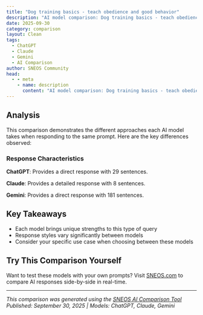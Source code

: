```yaml
---
title: "Dog training basics - teach obedience and good behavior"
description: "AI model comparison: Dog training basics - teach obedience and good behavior..."
date: 2025-09-30
category: comparison
layout: Clean
tags:
  - ChatGPT
  - Claude
  - Gemini
  - AI Comparison
author: SNEOS Community
head:
  - - meta
    - name: description
      content: "AI model comparison: Dog training basics - teach obedience and good behavior..."
---
```


<ChatComparison
  title="Dog training basics - teach obedience and good behavior"
  prompt="Dog training basics - teach obedience and good behavior"
  :responses='{
    "ChatGPT": "Certainly! Here are some dog training basics to help teach your dog obedience and good behavior:\n\n### 1. Establish a Positive Relationship\n- **Bond with your dog:** Spend quality time together.\n- **Use positive reinforcement:** Reward good behavior with treats, praise, and affection.\n\n### 2. Set Clear Rules and Consistency\n- **Be consistent:** Use the same commands and rules.\n- **Everyone in the household should follow the rules:** Avoid confusing the dog.\n\n### 3. Basic Commands to Teach\n- **Sit:** Hold a treat above the dog\u2019s head and move it back; when the dog sits, reward immediately.\n- **Stay:** Use a hand signal and say \u201Cstay.\u201D Step back slowly and reward if the dog remains.\n- **Come:** Use a leash at first. Call the dog enthusiastically and reward upon arrival.\n- **Down:** Guide the dog into a lying position using a treat.\n- **Leave it:** Teach the dog to ignore or drop something.\n\n### 4. Training Tips\n- **Short sessions:** Keep training sessions 5-10 minutes long.\n- **Be patient and calm:** Avoid punishment or yelling.\n- **Train regularly:** Daily practice is best.\n- **Use clear commands:** Simple words like \u201Csit,\u201D \u201Ccome,\u201D \u201Cno.\u201D\n- **Socialize your dog:** Expose to different environments, people, and other dogs.\n\n### 5. Addressing Bad Behavior\n- **Redirect:** Gently guide the dog to a desired behavior.\n- **Ignore negative behavior:** Don\u2019t reward whining or barking.\n- **Provide exercise:** A tired dog behaves better.\n- **Use time-outs:** Briefly remove the dog from the situation if needed.\n\n### 6. Consider Professional Help\n- For persistent behavior problems or advanced training, consult a professional dog trainer.\n\nBy following these basics with patience and consistency, your dog will learn good manners and obedience, making life enjoyable for both of you!",
    "Claude": "# Dog Training Basics: Building Obedience and Good Behavior\n\n## **Essential Training Principles**\n\n### Start with the Right Mindset\n- **Positive reinforcement** works better than punishment\n- **Consistency** is key - all family members should use the same commands\n- **Patience** - every dog learns at their own pace\n- **Short sessions** - 5-15 minutes, multiple times daily\n\n## **Core Commands Every Dog Should Know**\n\n### 1. **\u0022Sit\u0022**\n- Hold treat above dog\u0027s nose, slowly move back over their head\n- Their bottom naturally lowers as head follows treat\n- Say \u0022sit\u0022 as it happens, reward immediately\n- Practice before meals, walks, and greetings\n\n### 2. **\u0022Stay\u0022**\n- Start with dog in sit position\n- Hold palm up in \u0022stop\u0022 gesture\n- Take one small step back, wait 2-3 seconds\n- Return and reward (don\u0027t call them to you)\n- Gradually increase distance and duration\n\n### 3. **\u0022Come\u0022**\n- Start in a secure area\n- Get down to their level, use happy voice\n- Say \u0022come\u0022 once, pat your legs encouragingly\n- Reward enthusiastically when they reach you\n- Never call them to come for something unpleasant\n\n### 4. **\u0022Down\u0022**\n- From sit position, hold treat to ground between paws\n- Slowly draw treat forward\n- Say \u0022down\u0022 as elbows touch ground\n- Reward and release with \u0022okay\u0022\n\n### 5. **\u0022Leave it\u0022**\n- Hold treat in closed fist near dog\n- Wait until they stop pawing/sniffing and look away\n- Say \u0022leave it\u0022 and immediately reward with different treat\n- Practice with items on ground, increasing difficulty\n\n## **House Training Fundamentals**\n\n### Establish a Routine\n- **Feed** at consistent times\n- **Take outside** first thing morning, after meals, before bed\n- **Praise** enthusiastically for outdoor elimination\n- **Clean accidents** thoroughly with enzyme cleaner\n\n### Watch for Signs\n- Sniffing, circling, whining, going to door\n- Take them out immediately when you see these behaviors\n\n## **Common Behavioral Issues**\n\n### **Jumping on People**\n- **Don\u0027t** push them down or knee them\n- Turn away and ignore until all paws are on ground\n- Ask visitors to do the same\n- Reward calm greetings with attention\n\n### **Pulling on Leash**\n- Stop walking when leash gets tight\n- Only move forward when leash is loose\n- Reward walking beside you with treats\n- Consider a front-clip harness for better control\n\n### **Excessive Barking**\n- Identify the trigger (doorbell, other dogs, boredom)\n- Teach \u0022quiet\u0022 command using treats\n- Don\u0027t yell (they think you\u0027re barking too!)\n- Provide mental stimulation to reduce boredom barking\n\n### **Destructive Chewing**\n- Provide appropriate chew toys\n- Rotate toys to maintain interest\n- Exercise adequately - tired dogs are good dogs\n- Crate train for times when unsupervised\n\n## **Training Tools and Equipment**\n\n### Essential Items\n- **Flat collar** with ID tags\n- **6-foot leash** (not retractable for training)\n- **High-value treats** (small, soft, irresistible)\n- **Clicker** (optional but helpful for precise timing)\n- **Crate** appropriate for dog\u0027s size\n\n## **Creating Good Habits**\n\n### Daily Structure\n- **Morning**: Potty break, breakfast, short training session\n- **Midday**: Walk, play, mental stimulation\n- **Evening**: Dinner, training, family time\n- **Bedtime**: Final potty break, settle in sleeping area\n\n### Mental Stimulation Ideas\n- Puzzle feeders and treat-dispensing toys\n- Hide treats around the house\n- Practice tricks and commands\n- Rotate toys weekly\n\n## **When to Seek Professional Help**\n\nConsider a professional trainer if you\u0027re dealing with:\n- Aggression toward people or other animals\n- Severe anxiety or fearfulness\n- Persistent house training issues after 6\u002B months\n- Destructive behavior that\u0027s escalating\n- If you feel overwhelmed or frustrated\n\n## **Key Success Tips**\n\n1. **End on a positive note** - finish training sessions with something your dog does well\n2. **Train before meals** when dogs are most motivated by foo",
    "Gemini": "Okay, let\u0027s dive into the basics of dog training for obedience and good behavior. We\u0027ll cover key principles, essential commands, and common problem behaviors, along with how to address them.\n\n**I. Core Principles of Dog Training**\n\n*   **Positive Reinforcement:** This is the cornerstone of modern, effective dog training. It involves rewarding desired behaviors to make them more likely to occur in the future. This means using treats, praise, toys, or anything your dog finds motivating.\n\n*   **Consistency:**  Everyone in the household needs to use the same commands and rules. Inconsistency confuses your dog.\n\n*   **Patience:**  Training takes time and repetition.  Don\u0027t get discouraged by setbacks.  Celebrate small victories.\n\n*   **Clear Communication:** Use clear, concise commands and body language that your dog can understand.\n\n*   **Timing:** Reward the *instant* your dog performs the desired behavior.  A delay of even a few seconds can confuse them.\n\n*   **Short Training Sessions:** Keep training sessions short (5-10 minutes) and frequent (several times a day).  This keeps your dog engaged and prevents boredom.\n\n*   **Ending on a Positive Note:** Always end a training session with a command your dog knows well and can successfully perform, so they feel successful.\n\n*   **Avoid Punishment:**  Punishment (yelling, hitting, etc.) can create fear, anxiety, and aggression. It damages your relationship with your dog and is generally ineffective. If you find yourself getting frustrated, take a break.\n\n*   **Management:**  Prevent your dog from practicing undesirable behaviors in the first place.  This might involve using a crate, leash, baby gates, or removing tempting items from their reach.\n\n**II. Essential Obedience Commands**\n\nThese are the foundational commands that every dog should learn:\n\n1.  **Sit:**\n\n    *   **Lure Method:** Hold a treat in front of your dog\u0027s nose. Slowly move the treat up and back over their head.  As their head goes up, their rear should naturally lower into a sit.  Say \u0022Sit\u0022 as they are sitting.  The instant their rear touches the ground, say \u0022Yes!\u0022 (your marker word, more on that later), and give them the treat.\n    *   **Shaping Method:** If luring doesn\u0027t work, reward any movement towards sitting. Then only reward when they bend their knees, then only when they almost sit, and finally only reward a full sit.\n    *   **Fade the Lure:** Once your dog reliably sits with the lure, start fading it.  Use the hand motion without the treat, and only reward occasionally. Eventually, you should be able to just say \u0022Sit\u0022 and they\u0027ll comply.\n    *   **Practice:** Practice in various locations and with distractions.\n\n2.  **Stay:**\n\n    *   **Start with Sit:**  Have your dog in a sit.\n    *   **Introduce the Command:** Say \u0022Stay\u0022 firmly.\n    *   **Short Duration:** Initially, only ask them to stay for a second or two.\n    *   **Reward:**  Say \u0022Yes!\u0022 and give them a treat while they are still in the sit/stay.\n    *   **Gradually Increase Duration:**  Slowly increase the amount of time they need to stay.\n    *   **Gradually Increase Distance:**  Once they can stay for a decent amount of time, start increasing the distance you move away from them, still in a stay position.\n    *   **Release Cue:** Teach a release cue like \u0022Okay\u0022 or \u0022Free\u0022 to signal that they are allowed to get up.\n    *   **Troubleshooting:** If your dog breaks the stay, simply put them back in a sit and start again with a shorter duration.\n\n3.  **Come (Recall):** This is arguably the most important command for safety.\n\n    *   **Start Indoors:**  Say your dog\u0027s name followed by \u0022Come\u0022 in a happy, enthusiastic tone.\n    *   **Use a Lure/Reward:**  Encourage them to come to you by showing them a treat or using a toy.  When they come, say \u0022Yes!\u0022 and reward them generously.\n    *   **Add Distance:**  Gradually increase the distance between you and your dog.\n    *   **Practice Outdoors:**  Once they are reliable indoors, start practicing in a safe, enclosed outdoor area.  Use a long leash to prevent them from running off.\n    *   **Make it Rewarding:**  Always make coming to you a positive experience.  Avoid using the \u0022Come\u0022 command when you\u0027re angry or about to do something your dog dislikes (like giving them a bath).\n    *   **Troubleshooting:** If your dog ignores the \u0022Come\u0022 command, shorten the distance, and increase the reward.  Avoid repeating the command multiple times.  Just one clear \u0022Come\u0022 is enough.\n    *   **Real-Life Situations:** Practice \u0022Come\u0022 in various environments. Use high value treats (like cooked chicken or cheese) for outdoor training.\n\n4.  **Down:**\n\n    *   **Lure Method:** Hold a treat in front of your dog\u0027s nose. Slowly lower the treat towards the floor, encouraging them to follow it.  As they lower their body, say \u0022Down.\u0022  The instant they are in a down position, say \u0022Yes!\u0022 and give them the treat.\n    *   **Shaping Method:** Similar to the sit, reward any movement towards a down, gradually only rewarding lower and lower positions.\n    *   **Between Your Legs:** Another method is to lure the dog between your legs into a down.\n    *   **Release Cue:** Use a release cue like \u0022Okay\u0022 or \u0022Free\u0022 to signal that they are allowed to get up.\n    *   **Troubleshooting:** Some dogs find the \u0022Down\u0022 command more challenging than \u0022Sit.\u0022 Be patient and break it down into small steps.\n\n5.  **Leave It:**  This command is invaluable for preventing your dog from picking up dangerous or unwanted items.\n\n    *   **Two-Fist Method:**  Hold a treat in each hand.  Show your dog one fist with a treat inside. Let them sniff and lick it. They will try to get to the treat. Say \u0022Leave it.\u0022 When they stop trying to get the treat (even for a second), say \u0022Yes!\u0022 and give them the treat from the *other* hand (the one they *weren\u0027t* trying to get).\n    *   **Gradually Increase Difficulty:** Repeat this process several times. Then, start opening your hand slightly, but close it again if your dog tries to get the treat. Eventually, you should be able to leave your hand open with the treat inside and your dog will ignore it.\n    *   **Introduce a Second Object:** Place a less desirable item on the floor (like a toy). Cover it with your hand. When your dog tries to get it, say \u0022Leave it.\u0022 When they back away, say \u0022Yes!\u0022 and give them a treat from your pocket.\n    *   **Generalize:** Practice \u0022Leave it\u0022 with various objects in different locations.\n\n6. **Loose Leash Walking:**\n\n    *   **Start Indoors:** Practice walking with your dog on a leash indoors in a distraction-free environment.\n    *   **Reward Position:** Hold treats on the side you want your dog to walk on. Reward them for being in the desired position (next to you, not pulling).\n    *   **Outside Practice:** When walking outside, if your dog starts to pull, stop immediately. Stand still. Wait for them to stop pulling, even for a second. Say \u0022Yes!\u0022 and reward them. Then, continue walking.\n    *   **Change Direction:** Another technique is to change direction abruptly when your dog starts to pull. This will encourage them to pay attention to you.\n    *   **Use High Value Treats:** Use high value treats to keep your dog motivated during walks.\n    *   **Consider a Front-Clip Harness or Head Halter:** These tools can help to reduce pulling by redirecting your dog\u0027s attention.\n\n**III.  Important Concepts**\n\n*   **Marker Word (Yes! or Clicker):**  A marker word or clicker is a specific sound that tells your dog the exact moment they performed the desired behavior.  It bridges the gap between the behavior and the reward. It needs to become associated with a reward. Pair the word \u0022Yes\u0022 or the clicker with a treat several times so the dog associates that noise with something good.\n\n*   **Shaping:**  Rewarding successive approximations of a desired behavior. This is helpful for teaching complex behaviors.\n\n*   **Generalization:**  Teaching your dog to perform a command in various locations and situations.  Once your dog knows \u0022Sit\u0022 in your living room, practice it in the park, on the sidewalk, and in other environments.\n\n*   **Proofing:**  Adding distractions to your training to make the behavior more reliable.\n\n*   **Impulse Control Exercises:** Games and exercises that teach your dog to control their impulses (e.g., waiting for food, not jumping on guests).\n\n**IV. Common Problem Behaviors and How to Address Them**\n\n1.  **Excessive Barking:**\n\n    *   **Identify the Cause:** Determine *why* your dog is barking (boredom, attention-seeking, fear, territoriality).\n    *   **Address the Underlying Cause:** Provide more exercise and mental stimulation for boredom. Ignore attention-seeking barking. Desensitize your dog to triggers that cause fear or territorial barking.\n    *   **\u0022Quiet\u0022 Command:** Teach a \u0022Quiet\u0022 command. When your dog starts barking, say \u0022Quiet.\u0022 If they stop barking, even for a second, say \u0022Yes!\u0022 and reward them. Gradually increase the duration of the silence.\n    *   **Manage the Environment:** Reduce exposure to triggers (e.g., close the blinds if they bark at passersby).\n\n2.  **Jumping on People:**\n\n    *   **Ignore the Behavior:** The best way to discourage jumping is to ignore it completely. Turn your back, fold your arms, and don\u0027t make eye contact.\n    *   **Reward Four on the Floor:** Only give attention when your dog has all four paws on the ground.\n    *   **Teach an Alternative Behavior:** Teach your dog to sit for greetings.\n    *   **Manage the Environment:** If you know your dog jumps on guests, keep them on a leash during greetings.\n\n3.  **Chewing:**\n\n    *   **Provide Appropriate Chew Toys:** Offer a variety of safe and durable chew toys.\n    *   **Dog-Proof Your Home:** Remove anything you don\u0027t want your dog to chew from their reach.\n    *   **Supervise:** Supervise your dog, especially when they are young or in a new environment.\n    *   **Redirect:** If you catch your dog chewing on something they shouldn\u0027t, say \u0022Leave it\u0022 and offer them an appropriate chew toy.\n    *   **Bitter Apple Spray:** Apply bitter apple spray to items you want to discourage chewing.\n\n4.  **Digging:**\n\n    *   **Provide a Designated Digging Area:** Create a digging pit in your yard and encourage your dog to dig there. Bury toys or treats in the pit.\n    *   **Increase Exercise and Mental Stimulation:** Boredom can lead to digging.\n    *   **Supervise:** Supervise your dog when they are in the yard.\n    *   **Block Access:** Block access to areas where you don\u0027t want your dog to dig.\n\n5.  **Separation Anxiety:**\n\n    *   **Consult a Professional:** Separation anxiety can be a complex issue and may require the help of a certified professional dog trainer or veterinary behaviorist.\n    *   **Gradual Desensitization:** Gradually increase the amount of time your dog is left alone.\n    *   **Create a Safe Space:** Provide a comfortable and safe space for your dog when you are away (e.g., a crate or a bed).\n    *   **Calming Aids:** Consider using calming aids such as pheromone diffusers or calming supplements.\n\n**V.  Important Considerations**\n\n*   **Puppy Socialization:**  Expose your puppy to a wide variety of people, places, sounds, and experiences during their critical socialization period (from 3 to 16 weeks of age).  This will help them develop into a well-adjusted and confident adult dog.  Be sure these experiences are POSITIVE for the puppy.\n*   **Breed-Specific Considerations:**  Some breeds are naturally more inclined to certain behaviors.  Research your dog\u0027s breed to understand their typical tendencies.\n*   **Health Issues:**  Underlying health issues can sometimes contribute to behavior problems.  Consult your veterinarian to rule out any medical causes.\n\n**VI.  Resources**\n\n*   **Certified Professional Dog Trainers (CPDT-KA or KPA-CTP):**  These trainers have met specific standards of education and experience.\n*   **Veterinary Behaviorists (DACVB):**  These veterinarians have specialized training in animal behavior.\n*   **Books and Websites:**  There are many excellent resources available online and in print. Look for information from reputable sources.\n*   **Local Dog Training Classes:** Group classes can be a great way to socialize your dog and learn basic obedience commands.\n\n**Important Notes:**\n\n*   **Safety First:** Always prioritize safety during training. Use a secure leash and collar. Be aware of your surroundings.\n*   **Know Your Dog\u0027s Limits:** Don\u0027t push your dog too hard or too fast.\n*   **Have Fun!** Training should be a positive and enjoyable experience for both you and your dog.\n\nBy following these principles and techniques, you can build a strong bond with your dog and teach them the obedience and good behavior skills they need to thrive. Good luck!\n"
  }'
  published-date="22:46"
/>

## Analysis

This comparison demonstrates the different approaches each AI model takes when responding to the same prompt. Here are the key differences observed:

### Response Characteristics

**ChatGPT**: Provides a direct response with 29 sentences. 

**Claude**: Provides a detailed response with 8 sentences. 

**Gemini**: Provides a direct response with 181 sentences. 

## Key Takeaways

- Each model brings unique strengths to this type of query
- Response styles vary significantly between models
- Consider your specific use case when choosing between these models

## Try This Comparison Yourself

Want to test these models with your own prompts? Visit [SNEOS.com](https://sneos.com) to compare AI responses side-by-side in real-time.

---

*This comparison was generated using the [SNEOS AI Comparison Tool](https://sneos.com)*
*Published: September 30, 2025 | Models: ChatGPT, Claude, Gemini*
